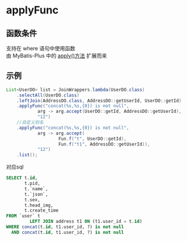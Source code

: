 # applyFunc <Badge type="tip" text="1.4.13+" vertical="top" />

## 函数条件

支持在 where 语句中使用函数  
由 MyBatis-Plus 中的 [apply()方法](https://baomidou.com/guides/wrapper/#apply) 扩展而来

## 示例

```java
List<UserDO> list = JoinWrappers.lambda(UserDO.class)
    .selectAll(UserDO.class)
    .leftJoin(AddressDO.class, AddressDO::getUserId, UserDO::getId)
    .applyFunc("concat(%s,%s,{0}) is not null",
            arg -> arg.accept(UserDO::getId, AddressDO::getUserId),
            "12")
    //自定义别名
    .applyFunc("concat(%s,%s,{0}) is not null",
            arg -> arg.accept(
                    Fun.f("t", UserDO::getId),
                    Fun.f("t1", AddressDO::getUserId)),
            "12")
    .list();
```

对应sql

```sql
SELECT t.id,
       t.pid,
       t.`name`,
       t.`json`,
       t.sex,
       t.head_img,
       t.create_time
FROM `user` t
         LEFT JOIN address t1 ON (t1.user_id = t.id)
WHERE concat(t.id, t1.user_id, ?) is not null
  AND concat(t.id, t1.user_id, ?) is not null
```


